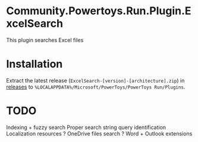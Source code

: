 # Community.Powertoys.Run.Plugin.ExcelSearch
This plugin searches Excel files 

# Installation

Extract the latest release (`ExcelSearch-[version]-[architecture].zip`) in [releases](https://github.com/DaDevFox/Powertoys-Excel-Search/releases) to `%LOCALAPPDATA%/Microsoft/PowerToys/PowerToys Run/Plugins`.


# TODO
Indexing + fuzzy search
Proper search string query identification
Localization resources
? OneDrive files search
? Word + Outlook extensions
